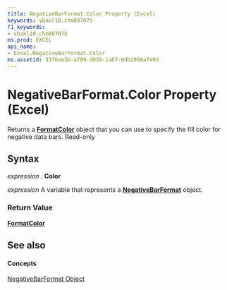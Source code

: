 ```yaml
---
title: NegativeBarFormat.Color Property (Excel)
keywords: vbaxl10.chm887075
f1_keywords:
- vbaxl10.chm887075
ms.prod: EXCEL
api_name:
- Excel.NegativeBarFormat.Color
ms.assetid: 53f6ee3b-af89-d039-1a67-0db2960afe93
---
```



# NegativeBarFormat.Color Property (Excel)

 Returns a **[FormatColor](formatcolor-object-excel.md)** object that you can use to specify the fill color for negative data bars. Read-only


## Syntax

 _expression_ . **Color**

 _expression_ A variable that represents a **[NegativeBarFormat](negativebarformat-object-excel.md)** object.


### Return Value

 **[FormatColor](formatcolor-object-excel.md)**


## See also


#### Concepts


[NegativeBarFormat Object](negativebarformat-object-excel.md)

